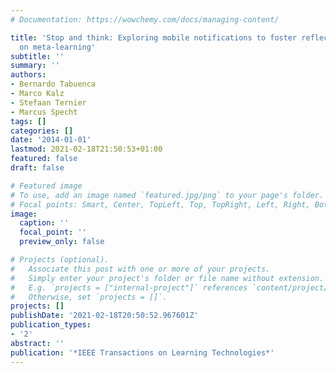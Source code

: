 ```yaml
---
# Documentation: https://wowchemy.com/docs/managing-content/

title: 'Stop and think: Exploring mobile notifications to foster reflective practice
  on meta-learning'
subtitle: ''
summary: ''
authors:
- Bernardo Tabuenca
- Marco Kalz
- Stefaan Ternier
- Marcus Specht
tags: []
categories: []
date: '2014-01-01'
lastmod: 2021-02-18T21:50:53+01:00
featured: false
draft: false

# Featured image
# To use, add an image named `featured.jpg/png` to your page's folder.
# Focal points: Smart, Center, TopLeft, Top, TopRight, Left, Right, BottomLeft, Bottom, BottomRight.
image:
  caption: ''
  focal_point: ''
  preview_only: false

# Projects (optional).
#   Associate this post with one or more of your projects.
#   Simply enter your project's folder or file name without extension.
#   E.g. `projects = ["internal-project"]` references `content/project/deep-learning/index.md`.
#   Otherwise, set `projects = []`.
projects: []
publishDate: '2021-02-18T20:50:52.967601Z'
publication_types:
- '2'
abstract: ''
publication: '*IEEE Transactions on Learning Technologies*'
---
```

